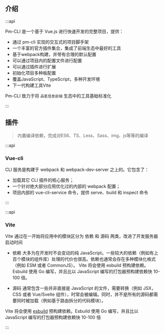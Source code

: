 
## 介绍

:::api

Pm-CLI 是一个基于 Vue.js 进行快速开发的完整项目，提供：

- 通过 pm-cli 实现的交互式的项目脚手架
- 一个丰富的官方插件集合，集成了前端生态中最好的工具
- 基于webpack构建，并带有合理的默认配置
- 可以通过项目内的配置文件进行配置
- 可以通过插件进行扩展
- 初始化项目多种板配置
- 覆盖JavaScript、TypeScript，多种开发环境
- 下一代构建工具Vite

Pm-CLI 致力于将 `品茗信息前端` 生态中的工具基础标准化

:::

## 插件

>内置编译依赖，完成对ES6、TS、Less、Sass、img、js等等的编译

:::api
 ### Vue-cli

CLI 服务是构建于 webpack 和 webpack-dev-server 之上的。它包含了：

- 加载其它 CLI 插件的核心服务；
- 一个针对绝大部分应用优化过的内部的 webpack 配置；
- 项目内部的 vue-cli-service 命令，提供 serve、build 和 inspect 命令

:::

:::api
### Vite

Vite 通过在一开始将应用中的模块区分为 依赖 和 源码 两类，改进了开发服务器启动时间

- 依赖 大多为在开发时不会变动的纯 JavaScript。一些较大的依赖（例如有上百个模块的组件库）处理的代价也很高。依赖也通常会存在多种模块化格式（例如 ESM 或者 CommonJS）。
Vite 将会使用 esbuild 预构建依赖。Esbuild 使用 Go 编写，并且比以 JavaScript 编写的打包器预构建依赖快 10-100 倍。

- 源码 通常包含一些并非直接是 JavaScript 的文件，需要转换（例如 JSX，CSS 或者 Vue/Svelte 组件），时常会被编辑。同时，并不是所有的源码都需要同时被加载（例如基于路由拆分的代码模块）。

Vite 将会使用 [esbuild](https://esbuild.github.io/) 预构建依赖。Esbuild 使用 Go 编写，并且比以 JavaScript 编写的打包器预构建依赖快 10-100 倍

:::


